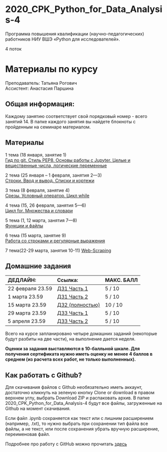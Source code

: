 # 2020_CPK_Python_for_Data_Analysis-4

Программа повышения квалификации (научно-педагогических) работников НИУ ВШЭ
«Python для исследователей».

4 поток

# Материалы по курсу 

Преподаватель: Татьяна Рогович  
Ассистент: Анастасия Паршина  

## Общая информация:
Каждому занятию соответствует свой порядковый номер - всего занятий 14. В папке каждого занятия вы найдете блокноты с пройденным на семинаре материалом.

## Материалы
1 тема (18 января, занятие 1)  
[Гид по git. Стиль PEP8. Основы работы с Jupyter. Целые и вещественные числа, логические переменные](https://github.com/rogovich/2020_CPK_Python_for_Data_Analysis-4/tree/master/01_Introduction)

2 тема (25 января – 1 февраля, занятия 2—3)  
[Строки. Ввод и вывод. Списки и кортежи](https://github.com/rogovich/2020_CPK_Python_for_Data_Analysis-4/tree/main/02_Strings_Lists_Tuples)

3 тема (8 февраля, занятие 4)  
[Срезы. Условный оператор. Цикл while](https://github.com/rogovich/2020_CPK_Python_for_Data_Analysis-4/tree/main/03_If_Else_While)

4 тема (15, 26 февраля, занятия 5—6)  
[Цикл for. Множества и словари](https://github.com/rogovich/2020_CPK_Python_for_Data_Analysis-4/tree/main/04_Set_Dict_For)

5 тема (1, 12 марта, занятия 7—8)  
[Функции и файлы](https://github.com/rogovich/2020_CPK_Python_for_Data_Analysis-4/tree/main/05_Functions_Files)

6 тема (15 марта, занятие 9)  
[Работа со строками и регулярные выражения](https://github.com/rogovich/2020_CPK_Python_for_Data_Analysis-4/tree/main/06_Stringx_RegEx)

7 тема(22-29 марта, занятия 10-11)
[Web-Scraping](https://github.com/rogovich/2020_CPK_Python_for_Data_Analysis-4/tree/main/07_WebScraping)

## Домашние задания

| ДЕДЛАЙН: | Ссылка: | МАКС. БАЛЛ |
| :- | :- | :- |
| 22 февраля 23.59 | [ДЗ1 Часть 1](https://online.hse.ru/mod/quiz/view.php?id=211513) | 5  / 10 |
| 1 марта 23.59 | [ДЗ1 Часть 2](https://online.hse.ru/mod/quiz/view.php?id=217381) | 5  / 10 |
| 15 марта 23.59 | [ДЗ2 (полностью)](https://online.hse.ru/mod/quiz/view.php?id=224434) | 10  / 10 |
| 29 марта 23.59 | [ДЗ3 Часть 1](https://online.hse.ru/mod/quiz/view.php?id=228843) | 5  / 10 |
| 5 апреля 23.59 | [ДЗ3 Часть 2](https://online.hse.ru/mod/quiz/view.php?id=230093) | 5  / 10 |


Всего на курсе запланировано четыре домашних заданий (некоторые будут разбиты на две части), на выполнение дается неделя.

**Оценки за задания выставляются в 10-балльной шкале. Для получения сертификата нужно иметь оценку не менее 4 баллов в среднем (из расчета всех работ, не только выполненных).**


## Как работать с Github?
Для скачивания файлов с Github необязательно иметь аккаунт, достаточно кликнуть на зеленую кнопку Clone or download в правом верхнем углу, выбрать Download ZIP и распаковать архив. В папке 2020_CPK_Python_for_Data_Analysis-4 будут все файлы, загруженные на Github на момент скачивания.

Если файл .ipynb сохраняется как текст или с лишним расширением (например, .txt), то нужно выбрать при сохранении тип файла все файлы, 
а не текст, или после сохранения убрать вручную расширение, переименовав файл.

Подробнее про работу с GitHub можно прочитать [здесь](https://github.com/rogovich/2020_CPK_Python_for_Data_Analysis-4/blob/master/01_Introduction/2020_CPK_1_0_git.ipynb)
